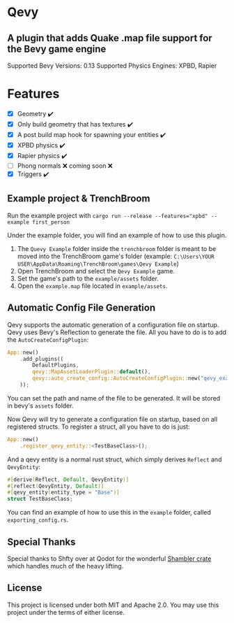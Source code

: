 # Qevy
## A plugin that adds Quake .map file support for the Bevy game engine

Supported Bevy Versions: 0.13
Supported Physics Engines: XPBD, Rapier

# Features
- [x] Geometry ✔️
- [x] Only build geometry that has textures ✔️
- [x] A post build map hook for spawning your entities ✔️
- [x] XPBD physics ✔️
- [x] Rapier physics ✔️
- [ ] Phong normals ❌ coming soon ❌
- [x] Triggers ✔️

## Example project & TrenchBroom

Run the example project with `cargo run --release --features="xpbd" --example first_person`

Under the example folder, you will find an example of how to use this plugin.

1. The `Quevy Example` folder inside the `trenchbroom` folder is meant to be moved into the TrenchBroom game's folder (example: `C:\Users\YOUR USER\AppData\Roaming\TrenchBroom\games\Qevy Example`)
2. Open TrenchBroom and select the `Qevy Example` game.
3. Set the game's path to the `example/assets` folder.
4. Open the `example.map` file located in `example/assets`.

## Automatic Config File Generation

Qevy supports the automatic generation of a configuration file on startup.
Qevy uses Bevy's Reflection to generate the file. All you have to do is to add the `AutoCreateConfigPlugin`:

```rust
App::new()
    .add_plugins((
        DefaultPlugins,
        qevy::MapAssetLoaderPlugin::default(),
        qevy::auto_create_config::AutoCreateConfigPlugin::new("qevy_example.fgd".into()),
    ));
```

You can set the path and name of the file to be generated. It will be stored in bevy's `assets` folder.

Now Qevy will try to generate a configuration file on startup, based on all registered structs.
To register a struct, all you have to do is just:

```rust
App::new()
    .register_qevy_entity::<TestBaseClass>();
```

And a qevy entity is a normal rust struct, which simply derives `Reflect` and `QevyEntity`:

```rust
#[derive(Reflect, Default, QevyEntity)]
#[reflect(QevyEntity, Default)]
#[qevy_entity(entity_type = "Base")]
struct TestBaseClass;
```

You can find an example of how to use this in the `example` folder, called `exporting_config.rs`.

## Special Thanks
Special thanks to Shfty over at Qodot for the wonderful [Shambler crate](https://github.com/QodotPlugin/shambler) which handles much of the heavy lifting.

## License

This project is licensed under both MIT and Apache 2.0. You may use this project under the terms of either license.
